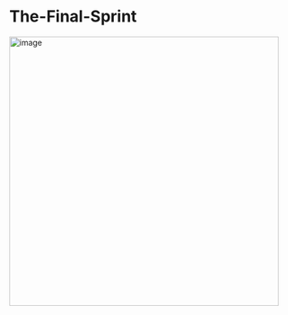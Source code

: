 # The-Final-Sprint
<img width="480" alt="image" src="https://github.com/YoussraElmortai/The-Final-Sprint/assets/112857270/2e6e04f7-8bea-496a-a135-0edd25971c96">
